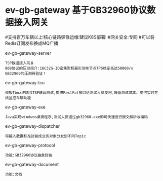 # ev-gb-gateway 基于GB32960协议数据接入网关

#支持百万车辆以上!核心链路弹性运维!建议K8S部署!
#网关安全:专网
#可以将Redis订阅发布换成MQ广播

ev-gb-gateway-server

	TSP数据接入网关
	808协议的压测简介:16C32G-IO密集型机器实测单节点TPS稳定高达50000/s
    GB32960的压测待验证！

ev-gb-gateway-tcu

    模拟Tbox终端与TSP联调测试,提供RestFul接口给测试人员使用,降低测试成本。提供实时在线监控车辆功能
	
ev-gb-gateway-exe

    Java实现windwos桌面程序,测试人员通过gb32960.exe即可快速进行报文解析与编码

ev-gb-gateway-dispatcher

	将接入数据标准封装成业务对象分发到不同Topic

ev-gb-gateway-protocol

	功能:GB32960协议抽象封装
	
ev-gb-gateway-document

	功能:文档


